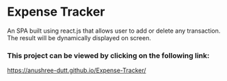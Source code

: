 # Expense Tracker

An SPA built using react.js that allows user to add or delete any transaction. 
The result will be dynamically displayed on screen.
### This project can be viewed by clicking on the following link:
https://anushree-dutt.github.io/Expense-Tracker/
